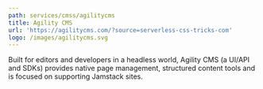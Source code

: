```yaml
---
path: services/cmss/agilitycms
title: Agility CMS
url: 'https://agilitycms.com/?source=serverless-css-tricks-com'
logo: /images/agilitycms.svg
---
```

Built for editors and developers in a headless world, Agility CMS (a UI/API and SDKs) provides native page management, structured content tools and is focused on supporting Jamstack sites.

